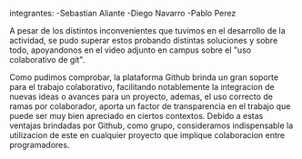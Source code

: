 integrantes: -Sebastian Aliante
             -Diego Navarro
             -Pablo Perez


A pesar de los distintos inconvenientes que tuvimos en el desarrollo de la actividad, se pudo superar estos probando distintas soluciones y sobre todo,
apoyandonos en el video adjunto en campus sobre el "uso colaborativo de git".

Como pudimos comprobar, la plataforma Github brinda un gran soporte para el trabajo colaborativo, facilitando notablemente la integracion de nuevas ideas o avances 
para un proyecto, ademas, el uso correcto de ramas por colaborador, aporta un factor de transparencia en el trabajo que puede ser muy bien apreciado en ciertos contextos. 
Debido a estas ventajas brindadas por Github, como grupo, consideramos indispensable la utilizacion de este en cualquier proyecto que implique colaboracion entre programadores. 

